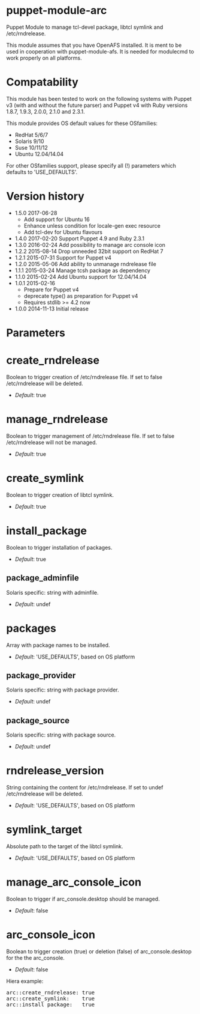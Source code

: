 puppet-module-arc
=================

Puppet Module to manage tcl-devel package, libtcl symlink and /etc/rndrelease.

This module assumes that you have OpenAFS installed. It is ment to be used in cooperation with
puppet-module-afs. It is needed for modulecmd to work properly on all platforms.

# Compatability #

This module has been tested to work on the following systems with Puppet v3
(with and without the future parser) and Puppet v4 with Ruby versions 1.8.7,
1.9.3, 2.0.0, 2.1.0 and 2.3.1.

This module provides OS default values for these OSfamilies:

 * RedHat 5/6/7
 * Solaris 9/10
 * Suse 10/11/12
 * Ubuntu 12.04/14.04

For other OSfamilies support, please specify all (!) parameters which defaults to 'USE_DEFAULTS'.


# Version history #
* 1.5.0 2017-06-28
  * Add support for Ubuntu 16
  * Enhance unless condition for locale-gen exec resource
  * Add tcl-dev for Ubuntu flavours
* 1.4.0 2017-02-20 Support Puppet 4.9 and Ruby 2.3.1
* 1.3.0 2016-02-24 Add possibility to manage arc console icon
* 1.2.2 2015-08-14 Drop unneeded 32bit support on RedHat 7
* 1.2.1 2015-07-31 Support for Puppet v4
* 1.2.0 2015-05-06 Add ability to unmanage rndrelease file
* 1.1.1 2015-03-24 Manage tcsh package as dependency
* 1.1.0 2015-02-24 Add Ubuntu support for 12.04/14.04
* 1.0.1 2015-02-16
  * Prepare for Puppet v4
  * deprecate type() as preparation for Puppet v4
  * Requires stdlib >= 4.2 now
* 1.0.0 2014-11-13 Initial release


# Parameters #

create_rndrelease
=================
Boolean to trigger creation of /etc/rndrelease file.
If set to false /etc/rndrelease will be deleted.

- *Default*: true


manage_rndrelease
=================
Boolean to trigger management of /etc/rndrelease file.
If set to false /etc/rndrelease will not be managed.

- *Default*: true


create_symlink
==============
Boolean to trigger creation of libtcl symlink.

- *Default*: true


install_package
===============
Boolean to trigger installation of packages.

- *Default*: true


package_adminfile
-----------------
Solaris specific: string with adminfile.

- *Default*: undef


packages
============
Array with package names to be installed.

- *Default*: 'USE_DEFAULTS', based on OS platform


package_provider
----------------
Solaris specific: string with package provider.

- *Default*: undef


package_source
--------------
Solaris specific: string with package source.

- *Default*: undef


rndrelease_version
==================
String containing the content for /etc/rndrelease.
If set to undef /etc/rndrelease will be deleted.

- *Default*: 'USE_DEFAULTS', based on OS platform


symlink_target
==============
Absolute path to the target of the libtcl symlink.

- *Default*: 'USE_DEFAULTS', based on OS platform


manage_arc_console_icon
==============
Boolean to trigger if arc_console.desktop should be managed.

- *Default*: false


arc_console_icon
==============
Boolean to trigger creation (true) or deletion (false) of arc_console.desktop for the the arc_console.

- *Default*: false


Hiera example:
<pre>
arc::create_rndrelease: true
arc::create_symlink:    true
arc::install_package:   true
</pre>
